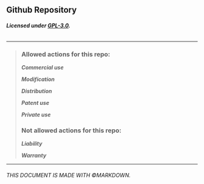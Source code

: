 ## Github Repository
###### **Licensed under [GPL-3.0](https://github.com/sjwon0368/playbox/blob/main/LICENSE).**
------
> ### Allowed actions for this repo:
>
>_**Commercial use**_
>
>_**Modification**_
>
>_**Distribution**_
>
>_**Patent use**_
>
>_**Private use**_
>
> ### Not allowed actions for this repo:
>
>_**Liability**_
>
>_**Warranty**_
>
------
###### THIS DOCUMENT IS MADE WITH &copy;MARKDOWN.
